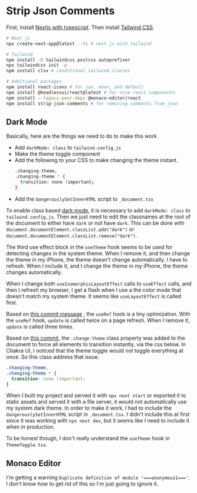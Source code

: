 # Strip Json Comments

First, install [Nextjs with typescript](https://nextjs.org/docs/basic-features/typescript).
Then install [Tailwind CSS](https://tailwindcss.com/docs/guides/nextjs).

```bash
# Next js
npx create-next-app@latest --ts # next js with tailwind

# Tailwind
npm install -D tailwindcss postcss autoprefixer
npx tailwindcss init -p
npm install clsx # conditional tailwind classes

# Additional packages
npm install react-icons # for sun, moon, and default
npm install @headlessui/react@latest # for nice react components
npm install --legacy-peer-deps @monaco-editor/react
npm install strip-json-comments # for removing comments from json
```

## Dark Mode

Basically, here are the things we need to do to make this work

- Add `darkMode: class` to `tailwind.config.js`
- Make the theme toggle component
- Add the following to your CSS to make changing the theme instant.
  ```bash
  .changing-theme,
  .changing-theme * {
    transition: none !important;
  }
  ```
- Add the `dangerouslySetInnerHTML` script to `_document.tsx`

To enable class based [dark mode](https://javascript.plainenglish.io/how-to-create-light-and-dark-mode-toggle-in-next-js-with-tailwind-61e67518fd2d), it is necessary to add `darkMode: class`
to `tailwind.config.js`.
Then we just need to edit the classnames at the root of the document to either have `dark` or not have `dark`.
This can be done with
`document.documentElement.classList.add("dark")` or `document.documentElement.classList.remove("dark")`.

The third use effect block in the `useTheme` hook seems to be used for detecting changes in the system theme.
When I remove it, and then change the theme in my iPhone, the theme doesn't change automatically.
I have to refresh.
When I include it, and I change the theme in my iPhone, the theme changes automatically.

When I change both `useIsomorphicLayoutEffect` calls to `useEffect` calls,
and then I refresh my browser, I get a flash when I use a the color mode that doesn't match my system theme.
It seems like `useLayoutEffect` is called first.

Based on [this commit message](https://github.com/tailwindlabs/tailwindcss.com/commit/17a1257b92885c7793eea99b829be8ab5b3fb686)
, the `useRef` hook is a tiny optimization.
With the `useRef` hook, `update` is called twice on a page refresh.
When I remove it, `update` is called three times.

Based on [this commit](https://github.com/tailwindlabs/tailwindcss.com/commit/8b359ade3d87e2f0d840523a3204169af2788644),
the `.change-theme` class property was added to the document to force
all elements to transition instantly, via the css below.
In Chakra UI, I noticed that the theme toggle would not toggle everything at once.
So this class address that issue.

```css
.changing-theme,
.changing-theme * {
  transition: none !important;
}
```

When I built my project and served it with `npx next start` or exported it to static assets and served it with a file server, it would not automatically use
my system dark theme.
In order to make it work, I had to include the `dangerouslySetInnerHTML` script
in `_document.tsx`.
I didn't include this at first since it was working with `npx next dev`,
but it seems like I need to include it when in production.

To be honest though, I don't really understand the `useTheme` hook in `ThemeToggle.tsx`.

## Monaco Editor

I'm getting a warning `Duplicate definition of module '===anonymous1==='`.
I don't know how to get rid of this so I'm just going to ignore it.
